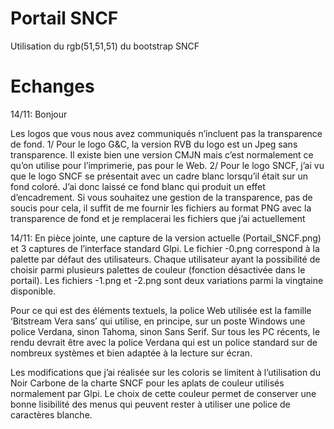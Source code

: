 # Portail SNCF 

Utilisation du  rgb(51,51,51) du bootstrap SNCF


# Echanges

14/11:
Bonjour

Les logos que vous nous avez communiqués n’incluent pas la transparence de fond.
1/ Pour le logo G&C, la version RVB du logo est un Jpeg sans transparence. Il existe bien une version CMJN mais c’est normalement ce qu’on utilise pour l’imprimerie, pas pour le Web.
2/  Pour le logo SNCF, j’ai vu que le logo SNCF se présentait avec un cadre blanc lorsqu’il était sur un fond coloré. J’ai donc laissé ce fond blanc qui produit un effet d’encadrement.
Si vous souhaitez une gestion de la transparence, pas de soucis pour cela, il suffit de me fournir les fichiers au format PNG avec la transparence de fond et je remplacerai les fichiers que j’ai actuellement

14/11:
En pièce jointe, une capture de la version actuelle (Portail_SNCF.png) et 3 captures de l’interface standard Glpi. Le fichier -0.png correspond à la palette par défaut des utilisateurs. Chaque utilisateur ayant la possibilité de choisir parmi plusieurs palettes de couleur (fonction désactivée dans le portail). Les fichiers -1.png et -2.png sont deux variations parmi la vingtaine disponible.

 

Pour ce qui est des éléments textuels, la police Web utilisée est la famille ‘Bitstream Vera sans’ qui utilise, en principe, sur un poste Windows une police Verdana, sinon Tahoma, sinon Sans Serif. Sur tous les PC récents, le rendu devrait être avec la police Verdana qui est un police standard sur de nombreux systèmes et bien adaptée à la lecture sur écran.

 

Les modifications que j’ai réalisée sur les coloris se limitent à l’utilisation du Noir Carbone de la charte SNCF pour les aplats de couleur utilisés normalement par Glpi. Le choix de cette couleur permet de conserver une bonne lisibilité des menus qui peuvent rester à utiliser une police de caractères blanche.